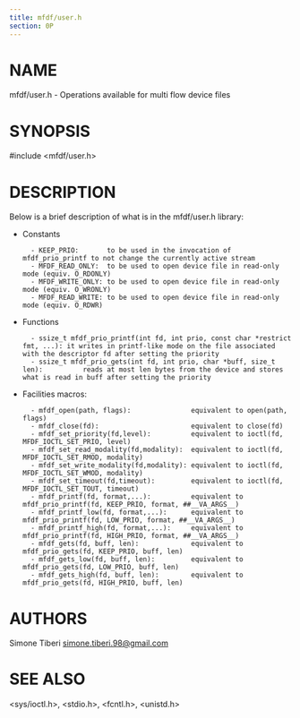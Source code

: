 ```yaml
---
title: mfdf/user.h
section: 0P
---
```


# NAME
mfdf/user.h - Operations available for multi flow device files

# SYNOPSIS
\#include <mfdf/user.h>

# DESCRIPTION
Below is a brief description of what is in the mfdf/user.h library:

- Constants

        - KEEP_PRIO:       to be used in the invocation of mfdf_prio_printf to not change the currently active stream
        - MFDF_READ_ONLY:  to be used to open device file in read-only mode (equiv. O_RDONLY)
        - MFDF_WRITE_ONLY: to be used to open device file in read-only mode (equiv. O_WRONLY)
        - MFDF_READ_WRITE: to be used to open device file in read-only mode (equiv. O_RDWR)

- Functions

        - ssize_t mfdf_prio_printf(int fd, int prio, const char *restrict fmt, ...): it writes in printf-like mode on the file associated with the descriptor fd after setting the priority
        - ssize_t mfdf_prio_gets(int fd, int prio, char *buff, size_t len):          reads at most len bytes from the device and stores what is read in buff after setting the priority

- Facilities macros:

        - mfdf_open(path, flags):               equivalent to open(path, flags)
        - mfdf_close(fd):                       equivalent to close(fd)
        - mfdf_set_priority(fd,level):          equivalent to ioctl(fd, MFDF_IOCTL_SET_PRIO, level)
        - mfdf_set_read_modality(fd,modality):  equivalent to ioctl(fd, MFDF_IOCTL_SET_RMOD, modality)
        - mfdf_set_write_modality(fd,modality): equivalent to ioctl(fd, MFDF_IOCTL_SET_WMOD, modality)
        - mfdf_set_timeout(fd,timeout):         equivalent to ioctl(fd, MFDF_IOCTL_SET_TOUT, timeout)
        - mfdf_printf(fd, format,...):          equivalent to mfdf_prio_printf(fd, KEEP_PRIO, format, ##__VA_ARGS__)
        - mfdf_printf_low(fd, format,...):      equivalent to mfdf_prio_printf(fd, LOW_PRIO, format, ##__VA_ARGS__)
        - mfdf_printf_high(fd, format,...):     equivalent to mfdf_prio_printf(fd, HIGH_PRIO, format, ##__VA_ARGS__)
        - mfdf_gets(fd, buff, len):             equivalent to mfdf_prio_gets(fd, KEEP_PRIO, buff, len)
        - mfdf_gets_low(fd, buff, len):         equivalent to mfdf_prio_gets(fd, LOW_PRIO, buff, len)
        - mfdf_gets_high(fd, buff, len):        equivalent to mfdf_prio_gets(fd, HIGH_PRIO, buff, len)

# AUTHORS
Simone Tiberi <simone.tiberi.98@gmail.com>

# SEE ALSO
<sys/ioctl.h>, <stdio.h>, <fcntl.h>, <unistd.h>
